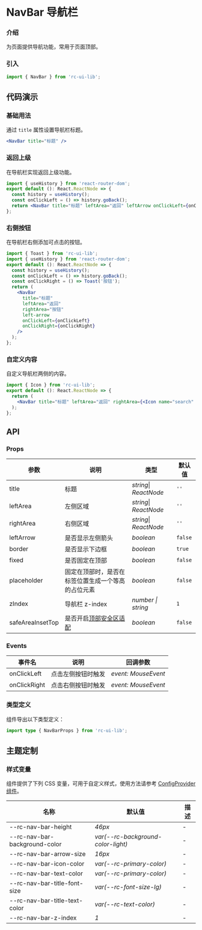 # NavBar 导航栏

### 介绍

为页面提供导航功能，常用于页面顶部。

### 引入

```js
import { NavBar } from 'rc-ui-lib';
```

## 代码演示

### 基础用法

通过 `title` 属性设置导航栏标题。

```jsx
<NavBar title="标题" />
```

### 返回上级

在导航栏实现返回上级功能。

```jsx
import { useHistory } from 'react-router-dom';
export default (): React.ReactNode => {
  const history = useHistory();
  const onClickLeft = () => history.goBack();
  return <NavBar title="标题" leftArea="返回" leftArrow onClickLeft={onClickLeft} />;
};
```

### 右侧按钮

在导航栏右侧添加可点击的按钮。

```jsx
import { Toast } from 'rc-ui-lib';
import { useHistory } from 'react-router-dom';
export default (): React.ReactNode => {
  const history = useHistory();
  const onClickLeft = () => history.goBack();
  const onClickRight = () => Toast('按钮');
  return (
    <NavBar
      title="标题"
      leftArea="返回"
      rightArea="按钮"
      left-arrow
      onClickLeft={onClickLeft}
      onClickRight={onClickRight}
    />
  );
};
```

### 自定义内容

自定义导航栏两侧的内容。

```jsx
import { Icon } from 'rc-ui-lib';
export default (): React.ReactNode => {
  return (
    <NavBar title="标题" leftArea="返回" rightArea={<Icon name="search" size="18" />} left-arrow />
  );
};
```

## API

### Props

| 参数 | 说明 | 类型 | 默认值 |
| --- | --- | --- | --- |
| title | 标题 | _string_\| _ReactNode_ | `''` |
| leftArea | 左侧区域 | _string_\| _ReactNode_ | `''` |
| rightArea | 右侧区域 | _string_\| _ReactNode_ | `''` |
| leftArrow | 是否显示左侧箭头 | _boolean_ | `false` |
| border | 是否显示下边框 | _boolean_ | `true` |
| fixed | 是否固定在顶部 | _boolean_ | `false` |
| placeholder | 固定在顶部时，是否在标签位置生成一个等高的占位元素 | _boolean_ | `false` |
| zIndex | 导航栏 z-index | _number \| string_ | `1` |
| safeAreaInsetTop | 是否开启[顶部安全区适配](#/zh-CN/advanced-usage#di-bu-an-quan-qu-gua-pei) | _boolean_ | `false` |

### Events

| 事件名       | 说明               | 回调参数            |
| ------------ | ------------------ | ------------------- |
| onClickLeft  | 点击左侧按钮时触发 | _event: MouseEvent_ |
| onClickRight | 点击右侧按钮时触发 | _event: MouseEvent_ |

### 类型定义

组件导出以下类型定义：

```ts
import type { NavBarProps } from 'rc-ui-lib';
```

## 主题定制

### 样式变量

组件提供了下列 CSS 变量，可用于自定义样式，使用方法请参考 [ConfigProvider 组件](#/zh-CN/config-provider)。

| 名称                          | 默认值                             | 描述 |
| ----------------------------- | ---------------------------------- | ---- |
| --rc-nav-bar-height           | _46px_                             | -    |
| --rc-nav-bar-background-color | _var(--rc-background-color-light)_ | -    |
| --rc-nav-bar-arrow-size       | _16px_                             | -    |
| --rc-nav-bar-icon-color       | _var(--rc-primary-color)_          | -    |
| --rc-nav-bar-text-color       | _var(--rc-primary-color)_          | -    |
| --rc-nav-bar-title-font-size  | _var(--rc-font-size-lg)_           | -    |
| --rc-nav-bar-title-text-color | _var(--rc-text-color)_             | -    |
| --rc-nav-bar-z-index          | _1_                                | -    |
